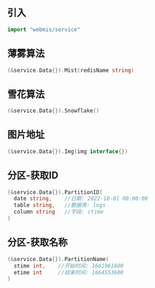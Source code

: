 ## 引入
```go
import "webmis/service"
```

## 薄雾算法
```go
(&service.Data{}).Mist(redisName string)
```

## 雪花算法
```go
(&service.Data{}).Snowflake()
```

## 图片地址
```go
(&service.Data{}).Img(img interface{})
```

## 分区-获取ID
```go
(&service.Data{}).PartitionID(
  date string,    //日期: 2022-10-01 00:00:00
  table string,   //数据表: logs
  column string   //字段: ctime
)
```

## 分区-获取名称
```go
(&service.Data{}).PartitionName(
  stime int,    //开始时间: 1661961600
  etime int     //结束时间: 1664553600
)
```
